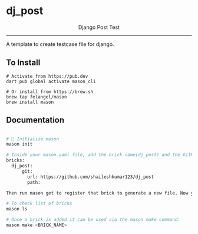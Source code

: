 # dj_post
<p align="center">
    Django Post Test
</p>

---

A template to create testcase file for django.

## To Install

```
# Activate from https://pub.dev
dart pub global activate mason_cli

# Or install from https://brew.sh
brew tap felangel/mason
brew install mason
```

## Documentation

```sh

# 🚀 Initialize mason
mason init

# Inside your mason.yaml file, add the brick name(dj_post) and the GitHub repository link like below.
bricks:
  dj_post:
      git:
        url: https://github.com/shaileshkumar123/dj_post
        path: 

Then run mason get to register that brick to generate a new file. Now you can use the greeting bricks like normal in your projects.

# To check list of bricks
mason ls

# Once a brick is added it can be used via the mason make command:
mason make <BRICK_NAME>
```
